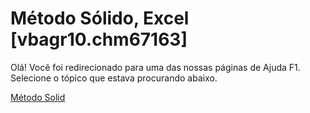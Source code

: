 
# Método Sólido, Excel [vbagr10.chm67163]

Olá! Você foi redirecionado para uma das nossas páginas de Ajuda F1. Selecione o tópico que estava procurando abaixo.

[Método Solid](http://msdn.microsoft.com/library/34fcc8d7-df60-2bad-0674-a1b9819509f7%28Office.15%29.aspx)
